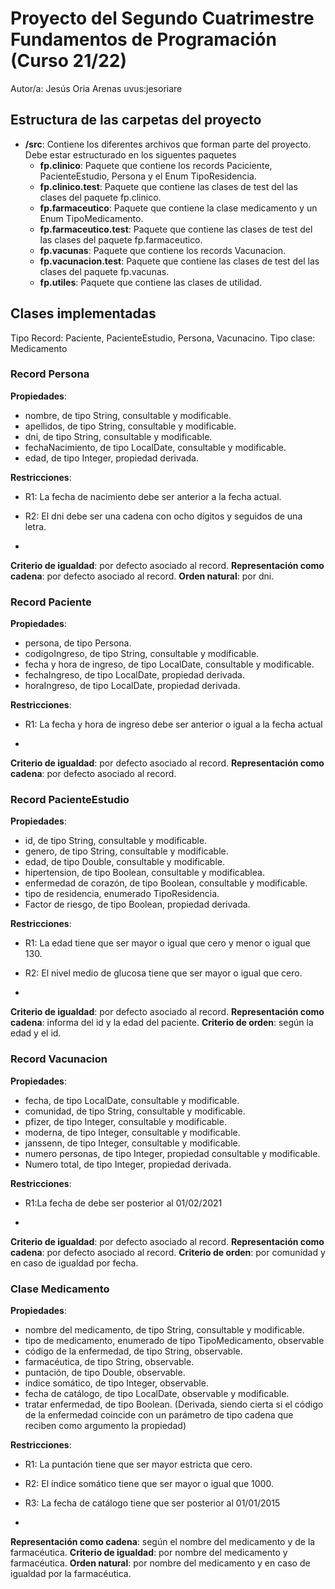 # Proyecto del Segundo Cuatrimestre Fundamentos de Programación (Curso  21/22)
Autor/a: Jesús Oria Arenas   uvus:jesoriare



## Estructura de las carpetas del proyecto

* **/src**: Contiene los diferentes archivos que forman parte del proyecto. Debe estar estructurado en los siguentes paquetes
  * **fp.clinico**: Paquete que contiene los records Paciciente, PacienteEstudio, Persona y el Enum TipoResidencia.
  * **fp.clinico.test**: Paquete que contiene las clases de test del las clases del paquete fp.clinico.
  * **fp.farmaceutico**: Paquete que contiene la clase medicamento y un Enum TipoMedicamento.
  * **fp.farmaceutico.test**: Paquete que contiene las clases de test del las clases del paquete fp.farmaceutico.
  * **fp.vacunas**: Paquete que contiene los records Vacunacion.
  * **fp.vacunacion.test**: Paquete que contiene las clases de test del las clases del paquete fp.vacunas.
  * **fp.utiles**:  Paquete que contiene las clases de utilidad. 



## Clases implementadas

Tipo Record: Paciente, PacienteEstudio, Persona, Vacunacino. Tipo clase: Medicamento

### Record Persona


**Propiedades**:

- nombre, de tipo String, consultable y modificable. 
- apellidos, de tipo String, consultable y modificable. 
- dni, de tipo String, consultable y modificable. 
- fechaNacimiento, de tipo LocalDate, consultable y modificable. 
- edad, de tipo Integer, propiedad derivada. 

**Restricciones**:
 
- R1: La fecha de nacimiento debe ser anterior a la fecha actual. 
- R2: El dni debe ser una cadena con ocho dígitos y seguidos de una letra. 

- 
**Criterio de igualdad**: por defecto asociado al record.
**Representación como cadena**: por defecto asociado al record.
**Orden natural**: por dni. 

### Record Paciente


**Propiedades**:

- persona, de tipo Persona.
- codigoIngreso, de tipo String, consultable y modificable. 
- fecha y hora de ingreso, de tipo LocalDate, consultable y modificable. 
- fechaIngreso, de tipo LocalDate, propiedad derivada. 
- horaIngreso, de tipo LocalDate, propiedad derivada. 

**Restricciones**:
 
- R1: La fecha y hora de ingreso debe ser anterior o igual a la fecha actual

- 
**Criterio de igualdad**: por defecto asociado al record.
**Representación como cadena**: por defecto asociado al record.


### Record PacienteEstudio


**Propiedades**:

- id, de tipo String, consultable y modificable.
- genero, de tipo String, consultable y modificable. 
- edad, de tipo Double, consultable y modificable. 
- hipertension, de tipo Boolean, consultable y modificablea. 
- enfermedad de corazón, de tipo Boolean, consultable y modificable.
- tipo de residencia, enumerado TipoResidencia.
- Factor de riesgo, de tipo Boolean, propiedad derivada. 

**Restricciones**:
 
- R1: La edad tiene que ser mayor o igual que cero y menor o igual que 130. 
- R2: El nivel medio de glucosa tiene que ser mayor o igual que cero. 

- 
**Criterio de igualdad**: por defecto asociado al record.
**Representación como cadena**: informa del id y la edad del paciente.
**Criterio de orden**: según la edad y el id. 


### Record Vacunacion


**Propiedades**:

- fecha, de tipo LocalDate, consultable y modificable.
- comunidad, de tipo String, consultable y modificable. 
- pfizer, de tipo Integer, consultable y modificable. 
- moderna, de tipo Integer, consultable y modificable. 
- janssenn, de tipo Integer, consultable y modificable.
- numero personas, de tipo Integer, propiedad consultable y modificable.
- Numero total, de tipo Integer, propiedad derivada. 

**Restricciones**:
 
- R1:La fecha de debe ser posterior al 01/02/2021


- 
**Criterio de igualdad**: por defecto asociado al record.
**Representación como cadena**: por defecto asociado al record.
**Criterio de orden**: por comunidad y en caso de igualdad por fecha. 


### Clase Medicamento


**Propiedades**:

- nombre del medicamento, de tipo String, consultable y modificable.
- tipo de medicamento, enumerado de tipo TipoMedicamento, observable
- código de la enfermedad, de tipo String, observable. 
- farmacéutica, de tipo String, observable.
- puntación, de tipo Double, observable.
- índice somático, de tipo Integer, observable.
- fecha de catálogo, de tipo LocalDate, observable y modificable.
- tratar enfermedad, de tipo Boolean. (Derivada, siendo cierta si el código de la
enfermedad coincide con un parámetro de tipo cadena que reciben como argumento
la propiedad)

**Restricciones**:
 
- R1: La puntación tiene que ser mayor estricta que cero.
- R2: El índice somático tiene que ser mayor o igual que 1000.
- R3: La fecha de catálogo tiene que ser posterior al 01/01/2015

- 
**Representación como cadena**: según el nombre del medicamento y de la farmacéutica.
**Criterio de igualdad**: por nombre del medicamento y farmacéutica.
**Orden natural**: por nombre del medicamento y en caso de igualdad por la farmacéutica. 